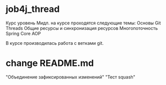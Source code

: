 # job4j_thread

Курс уровень Мидл.
на курсе проходятся следующие темы:
Основы Git
Threads
Общие ресурсы и синхронизация ресурсов
Многопоточность
Spring Core AOP

В курсе производилась работа с ветками git.

# change README.md
"Объединение зафиксированных изменений"
"Тест squash"

